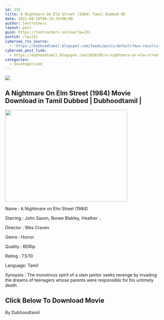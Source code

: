 ```yaml
---
id: 231
title: A Nightmare On Elm Street (1984) Tamil Dubbed HD
date: 2021-08-29T06:14:33+00:00
author: tentrockers
layout: post
guid: https://tentrockers.online/?p=231
postid: /?p=231
cyberseo_rss_source:
  - 'https://dubhoodtamil.blogspot.com/feeds/posts/default?max-results=150&start-index=301'
cyberseo_post_link:
  - https://dubhoodtamil.blogspot.com/2020/05/a-nightmare-on-elm-street-1984-tamil.html
categories:
  - Uncategorized
---
```

<div class="media_block">
  <img src="https://1.bp.blogspot.com/-iIA8sJ83dM4/Xq1hZeLEU8I/AAAAAAAAA_4/JbmpfuOtOX4tne3inQ5gOaPWEICsnGOGACNcBGAsYHQ/s72-w400-h301-c/nightmareonelmstreet84.jpg" class="media_thumbnail" />
</div>

<div dir="ltr" trbidi="on" readability="12.821643286573">
  <h2>
    <span>A Nightmare On Elm Street (1984) Movie Download in Tamil Dubbed | Dubhoodtamil |</span>
  </h2>
  
  <div class="separator">
    <a href="https://1.bp.blogspot.com/-iIA8sJ83dM4/Xq1hZeLEU8I/AAAAAAAAA_4/JbmpfuOtOX4tne3inQ5gOaPWEICsnGOGACNcBGAsYHQ/s1600/nightmareonelmstreet84.jpg"><img loading="lazy" border="0" data-original-height="415" data-original-width="550" height="301" src="https://1.bp.blogspot.com/-iIA8sJ83dM4/Xq1hZeLEU8I/AAAAAAAAA_4/JbmpfuOtOX4tne3inQ5gOaPWEICsnGOGACNcBGAsYHQ/w400-h301/nightmareonelmstreet84.jpg" width="400" /></a>
  </div>
  
  <p>
    Name<span> </span>:<span> </span>A Nightmare on Elm Street (1984)&nbsp;
  </p>
  
  <p>
    Starring<span> </span>:<span> </span>John Saxon, Ronee Blakley, Heather ..&nbsp;
  </p>
  
  <p>
    Director<span> </span>:<span> </span>Wes Craven&nbsp;
  </p>
  
  <p>
    Genre<span> </span>:<span> </span>Horror&nbsp;
  </p>
  
  <p>
    Quality<span> </span>:<span> </span>BDRip&nbsp;
  </p>
  
  <p>
    Rating<span> </span>:<span> </span>7.5/10
  </p>
  
  <p>
    Language:<span> </span>Tamil
  </p>
  
  <p>
    Synopsis : The monstrous spirit of a slain janitor seeks revenge by invading the dreams of teenagers whose parents were responsible for his untimely death.
  </p>
  
  <h2>
    <b><span>Click Below To Download Movie</span></b>
  </h2>
  
  <p>
    By Dubhoodtamil
  </p>
</div>